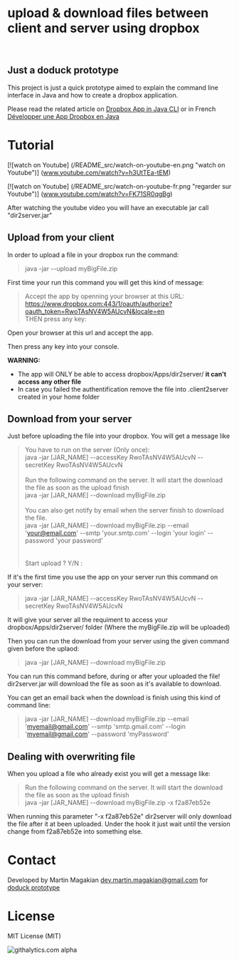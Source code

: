 upload & download files between client and server using dropbox
============

<br />

Just a doduck prototype
---------
This project is just a quick prototype aimed to explain the command line interface in Java and how to create a dropbox application.

Please read the related article on [Dropbox App in Java CLI](http://doduck.com/en/dropbox-app-in-java-cli/)
or in French [Développer une App Dropbox en Java](http://doduck.com/fr/dropbox-app-java/) <br />


 
Tutorial
=========

[![watch on Youtube]
(/README_src/watch-on-youtube-en.png "watch on Youtube")]
(www.youtube.com/watch?v=h3UtTEa-tEM)

[![watch on Youtube]
(/README_src/watch-on-youtube-fr.png "regarder sur Youtube")]
(www.youtube.com/watch?v=FK71SR0qgBg)


After watching the youtube video you will have an executable jar call "dir2server.jar"


Upload from your client
------
In order to upload a file in your dropbox run the command:
> java -jar --upload myBigFile.zip

First time your run this command you will get this kind of message:
> Accept the app by openning your browser at this URL: <br />
> https://www.dropbox.com:443/1/oauth/authorize?oauth_token=RwoTAsNV4W5AUcvN&locale=en <br />
> THEN press any key: <br />


Open your browser at this url and accept the app.

Then press any key into your console.



**WARNING:**
- The app will ONLY be able to access dropbox/Apps/dir2server/ **it can't access any other file** <br />
- In case you failed the authentification remove the file into .client2server created in your home folder


Download from your server
------
Just before uploading the file into your dropbox. You will get a message like

>You have to run on the server (Only once): <br />
>java -jar [JAR_NAME] --accessKey RwoTAsNV4W5AUcvN --secretKey RwoTAsNV4W5AUcvN<br />
><br />
>Run the following command on the server. It will start the download the file as soon as the upload finish<br />
>java -jar [JAR_NAME] --download myBigFile.zip<br />
><br />
>You can also get notify by email when the server finish to download the file.<br />
>java -jar [JAR_NAME] --download myBigFile.zip --email 'your@email.com' --smtp 'your.smtp.com' --login 'your login' --password 'your password'<br />
><br />
><br />
>Start upload ?  Y/N :


If it's the first time you use the app on your server run this command on your server:
>java -jar [JAR_NAME] --accessKey RwoTAsNV4W5AUcvN --secretKey RwoTAsNV4W5AUcvN

It will give your server all the requiment to access your dropbox/Apps/dir2server/ folder (Where the myBigFile.zip will be uploaded)


Then you can run the download from your server using the given command given before the uplaod:
>java -jar [JAR_NAME] --download myBigFile.zip

You can run this command before, during or after your uploaded the file!
dir2server.jar will download the file as soon as it's available to download.


You can get an email back when the download is finish using this kind of command line:
>java -jar [JAR_NAME] --download myBigFile.zip --email 'myemail@gmail.com' --smtp 'smtp.gmail.com' --login 'myemail@gmail.com' --password 'myPassword'<br />


Dealing with overwriting file
------
When you upload a file who already exist you will get a message like:
>Run the following command on the server. It will start the download the file as soon as the upload finish<br />
>java -jar [JAR_NAME] --download myBigFile.zip -x f2a87eb52e <br />

When running this parameter "-x f2a87eb52e" dir2server will only download the file after it at been uploaded. 
Under the hook it just wait until the version change from f2a87eb52e into something else.



Contact
=========
Developed by Martin Magakian
dev.martin.magakian@gmail.com
for [doduck prototype](http://doduck.com/)


License
=========
MIT License (MIT)

![githalytics.com alpha](https://cruel-carlota.gopagoda.com/2a45d8b1e8f1420e9bdd8bfcb9a19e1a "githalytics.com")

